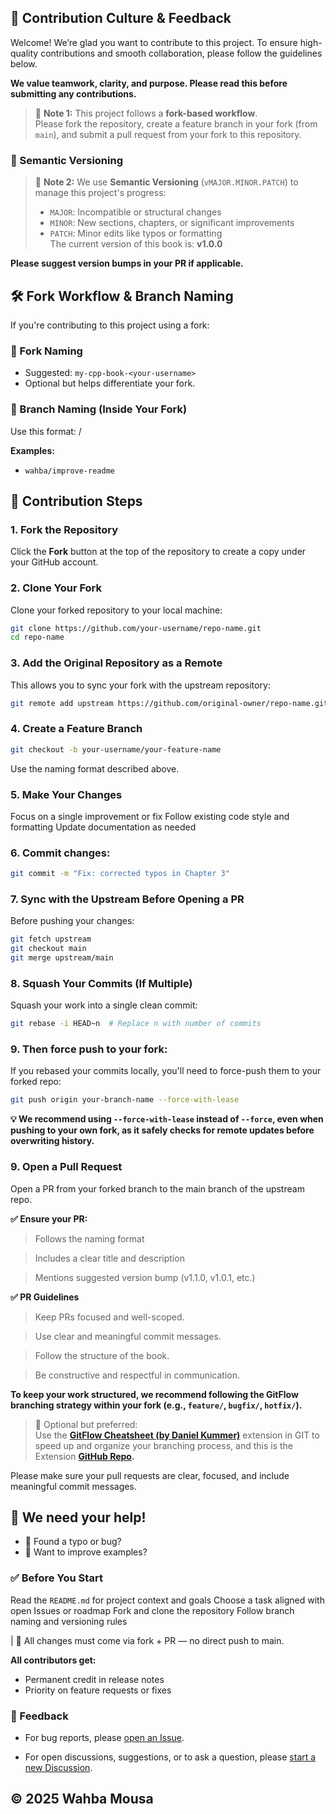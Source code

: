 ## 🤝 Contribution Culture & Feedback

Welcome! We’re glad you want to contribute to this project. To ensure high-quality contributions and smooth collaboration, please follow the guidelines below.

**We value teamwork, clarity, and purpose. Please read this before submitting any contributions.**

> 🧠 **Note 1:** This project follows a **fork-based workflow**.  
> Please fork the repository, create a feature branch in your fork (from `main`), and submit a pull request from your fork to this repository.

### 📌 Semantic Versioning
> 🧠 **Note 2:** We use **Semantic Versioning** (`vMAJOR.MINOR.PATCH`) to manage this project's progress:  
> - `MAJOR`: Incompatible or structural changes  
> - `MINOR`: New sections, chapters, or significant improvements  
> - `PATCH`: Minor edits like typos or formatting  
> The current version of this book is: **v1.0.0**

**Please suggest version bumps in your PR if applicable.**


## 🛠 Fork Workflow & Branch Naming

If you're contributing to this project using a fork:

### 🔁 Fork Naming
- Suggested: `my-cpp-book-<your-username>`
- Optional but helps differentiate your fork.

### 🌿 Branch Naming (Inside Your Fork)
Use this format: <your-username>/<short-feature-description>

**Examples:**
- `wahba/improve-readme`


## 🚀 Contribution Steps

### 1. Fork the Repository

Click the **Fork** button at the top of the repository to create a copy under your GitHub account.


### 2. Clone Your Fork

Clone your forked repository to your local machine:

```bash
git clone https://github.com/your-username/repo-name.git
cd repo-name
```
### 3. Add the Original Repository as a Remote
This allows you to sync your fork with the upstream repository:

```bash
git remote add upstream https://github.com/original-owner/repo-name.git
```

### 4. Create a Feature Branch

```bash
git checkout -b your-username/your-feature-name
```
Use the naming format described above.

### 5. Make Your Changes

 Focus on a single improvement or fix
 Follow existing code style and formatting
 Update documentation as needed

### 6. Commit changes: 

```bash
git commit -m "Fix: corrected typos in Chapter 3"
```

### 7. Sync with the Upstream Before Opening a PR
Before pushing your changes:

```bash
git fetch upstream
git checkout main
git merge upstream/main

```

### 8. Squash Your Commits (If Multiple)
Squash your work into a single clean commit:

```bash
git rebase -i HEAD~n  # Replace n with number of commits
```
### 9. Then force push to your fork:
If you rebased your commits locally, you'll need to force-push them to your forked repo:

```bash
git push origin your-branch-name --force-with-lease
```
**💡 We recommend using `--force-with-lease` instead of `--force`, even when pushing to your own fork, as it safely checks for remote updates before overwriting history.**

### 9. Open a Pull Request
Open a PR from your forked branch to the main branch of the upstream repo.

**✅ Ensure your PR:**

> Follows the naming format

> Includes a clear title and description

> Mentions suggested version bump (v1.1.0, v1.0.1, etc.)

**✅ PR Guidelines**

> Keep PRs focused and well-scoped.

> Use clear and meaningful commit messages.

> Follow the structure of the book.

> Be constructive and respectful in communication.

   
**To keep your work structured, we recommend following the **GitFlow branching strategy** within your fork (e.g., `feature/`, `bugfix/`, `hotfix/`).**

> 🔧 Optional but preferred:  
> Use the **[GitFlow Cheatsheet (by Daniel Kummer)](https://danielkummer.github.io/git-flow-cheatsheet/)** extension in GIT to speed up and organize your branching process, and this is the Extension **[GitHub Repo](https://github.com/petervanderdoes/gitflow-avh.git).**

Please make sure your pull requests are clear, focused, and include meaningful commit messages.

## 🤝 We need your help!
- 📝 Found a typo or bug?
- 💬 Want to improve examples? 

### ✅ Before You Start
  Read the `README.md` for project context and goals
  Choose a task aligned with open Issues or roadmap
  Fork and clone the repository
  Follow branch naming and versioning rules

| 🧠 All changes must come via fork + PR — no direct push to main.

**All contributors get:**
- Permanent credit in release notes
- Priority on feature requests or fixes

### 💬 Feedback
-  For  bug reports, please [open an Issue](https://github.com/AIOps-Vision/Mastering-Basics-in-Cpp-for-Beginners/issues).

-  For open discussions, suggestions, or to ask a question, please [start a new Discussion](https://github.com/AIOps-Vision/Mastering-Basics-in-Cpp-for-Beginners/discussions).

© 2025 Wahba Mousa
---


